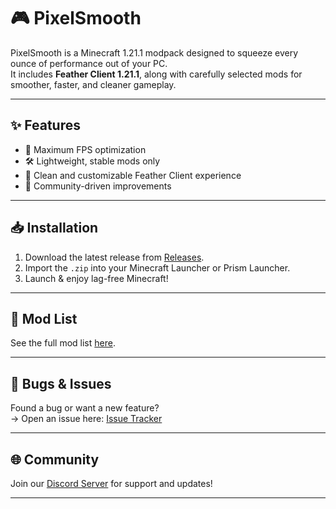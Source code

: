 # 🎮 PixelSmooth

PixelSmooth is a Minecraft 1.21.1 modpack designed to squeeze every ounce of performance out of your PC.  
It includes **Feather Client 1.21.1**, along with carefully selected mods for smoother, faster, and cleaner gameplay.

---

## ✨ Features
- 🚀 Maximum FPS optimization
- 🛠️ Lightweight, stable mods only
- 🎨 Clean and customizable Feather Client experience
- 👥 Community-driven improvements

---

## 📥 Installation
1. Download the latest release from [Releases](./releases).
2. Import the `.zip` into your Minecraft Launcher or Prism Launcher.
3. Launch & enjoy lag-free Minecraft!

---

## 🧩 Mod List
See the full mod list [here](./docs/mod-list.md).

---

## 🐛 Bugs & Issues
Found a bug or want a new feature?  
→ Open an issue here: [Issue Tracker](../../issues)

---

## 🌐 Community
Join our [Discord Server](https://discord.gg/yourinvite) for support and updates!

---

